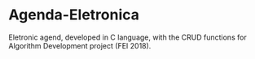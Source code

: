 # Agenda-Eletronica
Eletronic agend, developed in C language, with the CRUD functions for Algorithm Development project (FEI 2018).
